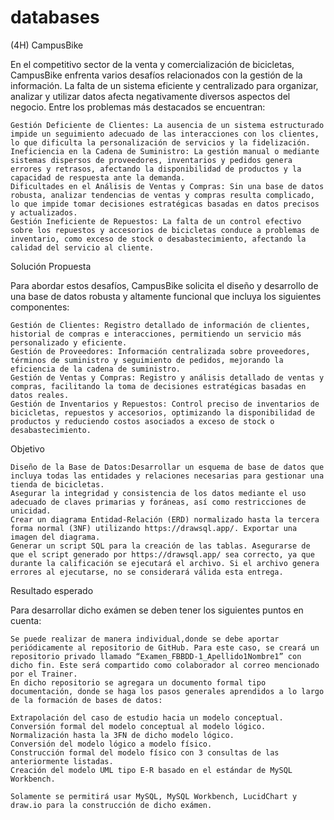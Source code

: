 # databases
(4H) CampusBike

En el competitivo sector de la venta y comercialización de bicicletas, CampusBike enfrenta varios desafíos relacionados con la gestión de la información. La falta de un sistema eficiente y centralizado para organizar, analizar y utilizar datos afecta negativamente diversos aspectos del negocio. Entre los problemas más destacados se encuentran:

    Gestión Deficiente de Clientes: La ausencia de un sistema estructurado impide un seguimiento adecuado de las interacciones con los clientes, lo que dificulta la personalización de servicios y la fidelización.
    Ineficiencia en la Cadena de Suministro: La gestión manual o mediante sistemas dispersos de proveedores, inventarios y pedidos genera errores y retrasos, afectando la disponibilidad de productos y la capacidad de respuesta ante la demanda.
    Dificultades en el Análisis de Ventas y Compras: Sin una base de datos robusta, analizar tendencias de ventas y compras resulta complicado, lo que impide tomar decisiones estratégicas basadas en datos precisos y actualizados.
    Gestión Ineficiente de Repuestos: La falta de un control efectivo sobre los repuestos y accesorios de bicicletas conduce a problemas de inventario, como exceso de stock o desabastecimiento, afectando la calidad del servicio al cliente.

Solución Propuesta

Para abordar estos desafíos, CampusBike solicita el diseño y desarrollo de una base de datos robusta y altamente funcional que incluya los siguientes componentes:

    Gestión de Clientes: Registro detallado de información de clientes, historial de compras e interacciones, permitiendo un servicio más personalizado y eficiente.
    Gestión de Proveedores: Información centralizada sobre proveedores, términos de suministro y seguimiento de pedidos, mejorando la eficiencia de la cadena de suministro.
    Gestión de Ventas y Compras: Registro y análisis detallado de ventas y compras, facilitando la toma de decisiones estratégicas basadas en datos reales.
    Gestión de Inventarios y Repuestos: Control preciso de inventarios de bicicletas, repuestos y accesorios, optimizando la disponibilidad de productos y reduciendo costos asociados a exceso de stock o desabastecimiento.


Objetivo

    Diseño de la Base de Datos:Desarrollar un esquema de base de datos que incluya todas las entidades y relaciones necesarias para gestionar una tienda de bicicletas.
    Asegurar la integridad y consistencia de los datos mediante el uso adecuado de claves primarias y foráneas, así como restricciones de unicidad.
    Crear un diagrama Entidad-Relación (ERD) normalizado hasta la tercera forma normal (3NF) utilizando https://drawsql.app/. Exportar una imagen del diagrama.
    Generar un script SQL para la creación de las tablas. Asegurarse de que el script generado por https://drawsql.app/ sea correcto, ya que durante la calificación se ejecutará el archivo. Si el archivo genera errores al ejecutarse, no se considerará válida esta entrega.



Resultado esperado

Para desarrollar dicho exámen se deben tener los siguientes puntos en cuenta:

    Se puede realizar de manera individual,donde se debe aportar periódicamente al repositorio de GitHub. Para este caso, se creará un repositorio privado llamado “Examen_FBBDD-1_Apellido1Nombre1” con dicho fin. Este será compartido como colaborador al correo mencionado por el Trainer.
    En dicho repositorio se agregara un documento formal tipo documentación, donde se haga los pasos generales aprendidos a lo largo de la formación de bases de datos:

    Extrapolación del caso de estudio hacia un modelo conceptual.
    Conversión formal del modelo conceptual al modelo lógico.
    Normalización hasta la 3FN de dicho modelo lógico.
    Conversión del modelo lógico a modelo físico.
    Construcción formal del modelo físico con 3 consultas de las anteriormente listadas.
    Creación del modelo UML tipo E-R basado en el estándar de MySQL Workbench.

    Solamente se permitirá usar MySQL, MySQL Workbench, LucidChart y draw.io para la construcción de dicho exámen.

